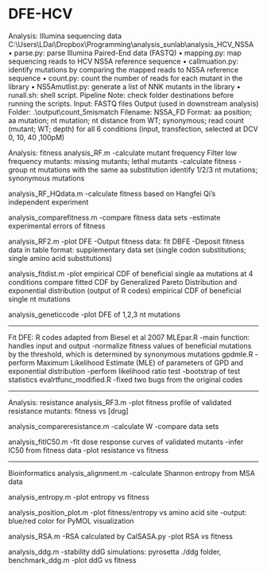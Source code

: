 # DFE-HCV

Analysis: Illumina sequencing data
C:\Users\LDai\Dropbox\Programming\analysis_sunlab\analysis_HCV_NS5A
•	parse.py:  parse Illumina Paired-End data (FASTQ)
•	mapping.py: map sequencing reads to HCV NS5A reference sequence
•	callmuation.py: identify mutations by comparing the mapped reads to NS5A reference sequence
•	count.py: count the number of reads for each mutant in the library
•	NS5Amutlist.py:  generate a list of NNK mutants in the library
•	runall.sh: shell script. Pipeline
Note: check folder destinations before running the scripts.
Input: FASTQ files
Output (used in downstream analysis)
Folder: .\output\count_5mismatch
Filename: NS5A_FD 
Format: aa position; aa mutation; nt mutation; nt distance from WT; synonymous; read count (mutant; WT; depth) for all 6 conditions (input, transfection, selected at DCV 0, 10, 40 ,100pM)

Analysis: fitness
analysis_RF.m
-calculate mutant frequency
Filter low frequency mutants: missing mutants; lethal mutants
-calculate fitness
-group nt mutations with the same aa substitution
identify 1/2/3 nt mutations; synonymous mutations

analysis_RF_HQdata.m
-calculate fitness based on Hangfei Qi’s independent experiment

analysis_comparefitness.m
-compare fitness data sets
-estimate experimental errors of fitness

analysis_RF2.m
-plot DFE
-Output fitness data: fit DBFE
-Deposit fitness data in table format: supplementary data set (single codon substitutions; single amino acid substitutions)

analysis_fitdist.m
-plot
empirical CDF of beneficial single aa mutations at 4 conditions
compare fitted CDF by Generalized Pareto Distribution and exponential distribution (output of R codes)
empirical CDF of beneficial single nt mutations

analysis_geneticcode
-plot DFE of 1,2,3 nt mutations

----------------
Fit DFE: R codes adapted from Biesel et al 2007
MLEpar.R
-main function: handles input and output
-normalize fitness values of beneficial mutations by the threshold, which is determined by synonymous mutations
gpdmle.R
-perform Maximum Likelihood Estimate (MLE) of parameters of GPD and exponential distribution
-perform likelihood ratio test
-bootstrap of test statistics 
evalrtfunc_modified.R
-fixed two bugs from the original codes

----------
Analysis: resistance
analysis_RF3.m
-plot fitness profile of validated resistance mutants: fitness vs [drug]

analysis_compareresistance.m
-calculate W
-compare data sets

analysis_fitIC50.m
-fit dose response curves of validated mutants
-infer IC50 from fitness data
-plot resistance vs fitness

----------------------
Bioinformatics
analysis_alignment.m
-calculate Shannon entropy from MSA data

analysis_entropy.m
-plot entropy vs fitness

analysis_position_plot.m
-plot fitness/entropy vs amino acid site
-output: blue/red color for PyMOL visualization

analysis_RSA.m
-RSA calculated by CalSASA.py
-plot RSA vs fitness

analysis_ddg.m 
-stability ddG simulations: pyrosetta ./ddg folder, benchmark_ddg.m
-plot ddG vs fitness
